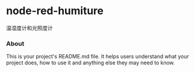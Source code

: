 node-red-humiture
=================

温湿度计和光照度计

### About

This is your project's README.md file. It helps users understand what your
project does, how to use it and anything else they may need to know.